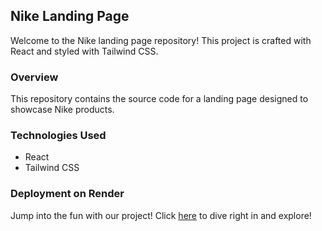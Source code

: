 ## Nike Landing Page

Welcome to the Nike landing page repository! This project is crafted with React and styled with Tailwind CSS.

### Overview

This repository contains the source code for a landing page designed to showcase Nike products.

### Technologies Used

- React
- Tailwind CSS

### Deployment on Render

Jump into the fun with our project! Click [here](https://nike-unique.onrender.com) to dive right in and explore!
